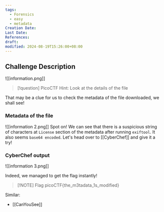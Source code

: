 ```yaml
---
tags:
  - Forensics
  - easy
  - metadata
Creation Date: 
Last Date: 
References: 
draft: 
modified: 2024-08-19T15:26:00+08:00
---
```

## Challenge Description

![[information.png]]

>[!question] PicoCTF Hint: Look at the details of the file
>

That may be a clue for us to check the metadata of the file downloaded, we shall see!

### Metadata of the file

![[information 2.png]]
Spot on! We can see that there is a suspicious string of characters at `License` section of the metadata after running `exiftool`.  It also seems `base64 encoded`. Let's head over to [[CyberChef]] and give it a try!


### CyberChef output
![[information 3.png]]

Indeed, we managed to get the flag instantly!

> [!NOTE] Flag
>picoCTF{the_m3tadata_1s_modified}


Similar:
- [[CanYouSee]]

